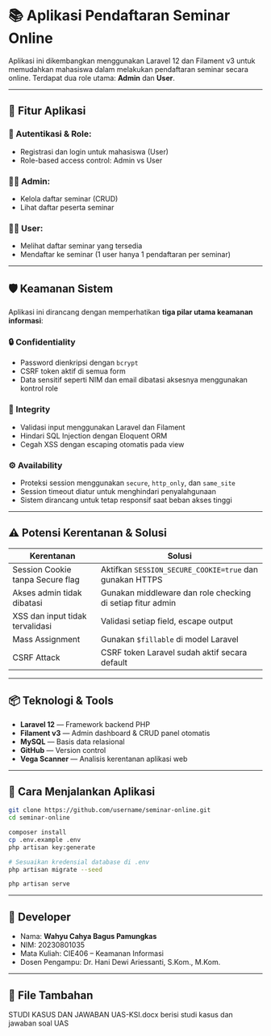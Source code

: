 # 📚 Aplikasi Pendaftaran Seminar Online

Aplikasi ini dikembangkan menggunakan Laravel 12 dan Filament v3 untuk memudahkan mahasiswa dalam melakukan pendaftaran seminar secara online. Terdapat dua role utama: **Admin** dan **User**.

---

## 🧰 Fitur Aplikasi

### 🔐 Autentikasi & Role:
- Registrasi dan login untuk mahasiswa (User)
- Role-based access control: Admin vs User

### 👩‍💻 Admin:
- Kelola daftar seminar (CRUD)
- Lihat daftar peserta seminar

### 👨‍🎓 User:
- Melihat daftar seminar yang tersedia
- Mendaftar ke seminar (1 user hanya 1 pendaftaran per seminar)

---

## 🛡️ Keamanan Sistem

Aplikasi ini dirancang dengan memperhatikan **tiga pilar utama keamanan informasi**:

### 🔒 Confidentiality
- Password dienkripsi dengan `bcrypt`
- CSRF token aktif di semua form
- Data sensitif seperti NIM dan email dibatasi aksesnya menggunakan kontrol role

### 📑 Integrity
- Validasi input menggunakan Laravel dan Filament
- Hindari SQL Injection dengan Eloquent ORM
- Cegah XSS dengan escaping otomatis pada view

### ⚙️ Availability
- Proteksi session menggunakan `secure`, `http_only`, dan `same_site`
- Session timeout diatur untuk menghindari penyalahgunaan
- Sistem dirancang untuk tetap responsif saat beban akses tinggi

---

## ⚠️ Potensi Kerentanan & Solusi

| Kerentanan                       | Solusi                                                                 |
|----------------------------------|------------------------------------------------------------------------|
| Session Cookie tanpa Secure flag| Aktifkan `SESSION_SECURE_COOKIE=true` dan gunakan HTTPS               |
| Akses admin tidak dibatasi       | Gunakan middleware dan role checking di setiap fitur admin            |
| XSS dan input tidak tervalidasi | Validasi setiap field, escape output                                 |
| Mass Assignment                 | Gunakan `$fillable` di model Laravel                                  |
| CSRF Attack                     | CSRF token Laravel sudah aktif secara default                         |

---

## 📦 Teknologi & Tools

- **Laravel 12** — Framework backend PHP
- **Filament v3** — Admin dashboard & CRUD panel otomatis
- **MySQL** — Basis data relasional
- **GitHub** — Version control
- **Vega Scanner** — Analisis kerentanan aplikasi web

---

## 🧪 Cara Menjalankan Aplikasi

```bash
git clone https://github.com/username/seminar-online.git
cd seminar-online

composer install
cp .env.example .env
php artisan key:generate

# Sesuaikan kredensial database di .env
php artisan migrate --seed

php artisan serve
```

---

## 👤 Developer

- Nama: **Wahyu Cahya Bagus Pamungkas**
- NIM: 20230801035
- Mata Kuliah: CIE406 – Keamanan Informasi
- Dosen Pengampu: Dr. Hani Dewi Ariessanti, S.Kom., M.Kom.

---

## 📃 File Tambahan
STUDI KASUS DAN JAWABAN UAS-KSI.docx
berisi studi kasus dan jawaban soal UAS
